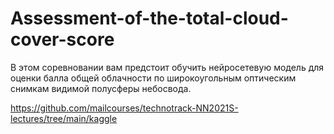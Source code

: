 # Assessment-of-the-total-cloud-cover-score
В этом соревновании вам предстоит обучить нейросетевую модель для оценки балла общей облачности по широкоугольным оптическим снимкам видимой полусферы небосвода.

https://github.com/mailcourses/technotrack-NN2021S-lectures/tree/main/kaggle
